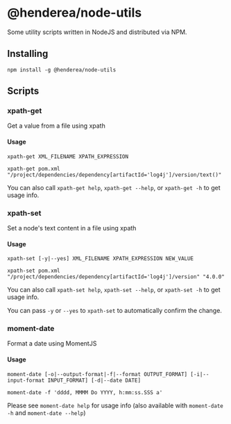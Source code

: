 # @henderea/node-utils

Some utility scripts written in NodeJS and distributed via NPM.

## Installing

```shell
npm install -g @henderea/node-utils
```

## Scripts

### xpath-get

Get a value from a file using xpath

#### Usage

```shell
xpath-get XML_FILENAME XPATH_EXPRESSION
```

```shell
xpath-get pom.xml "/project/dependencies/dependency[artifactId='log4j']/version/text()"
```

You can also call `xpath-get help`, `xpath-get --help`, or `xpath-get -h` to get usage info.

### xpath-set

Set a node's text content in a file using xpath

#### Usage

```shell
xpath-set [-y|--yes] XML_FILENAME XPATH_EXPRESSION NEW_VALUE
```

```shell
xpath-set pom.xml "/project/dependencies/dependency[artifactId='log4j']/version" "4.0.0"
```

You can also call `xpath-set help`, `xpath-set --help`, or `xpath-set -h` to get usage info.

You can pass `-y` or `--yes` to `xpath-set` to automatically confirm the change.

### moment-date

Format a date using MomentJS

#### Usage

```shell
moment-date [-o|--output-format|-f|--format OUTPUT_FORMAT] [-i|--input-format INPUT_FORMAT] [-d|--date DATE]
```

```shell
moment-date -f 'dddd, MMMM Do YYYY, h:mm:ss.SSS a'
```

Please see `moment-date help` for usage info (also available with `moment-date -h` and `moment-date --help`)